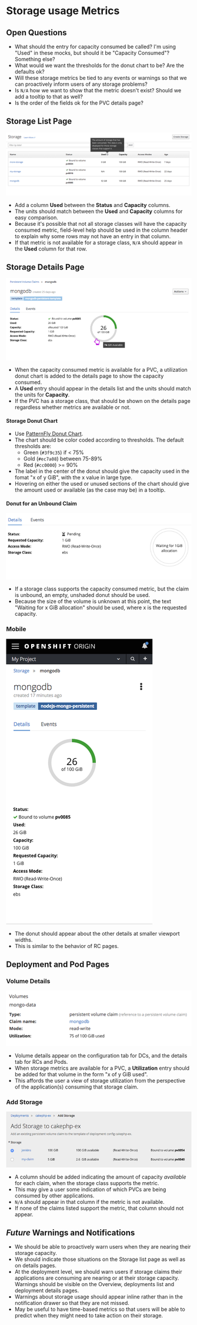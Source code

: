 # Storage usage Metrics

## Open Questions
- What should the entry for capacity consumed be called? I'm using "Used" in these mocks, but should it be "Capacity Consumed"? Something else?
- What would we want the thresholds for the donut chart to be? Are the defaults ok?
- Will these storage metrics be tied to any events or warnings so that we can proactively inform users of any storage problems?
- Is `N/A` how we want to show that the metric doesn't exist? Should we add a tooltip to that as well?
- Is the order of the fields ok for the PVC details page?

## Storage List Page

![storage list](img/storage-list.png)

- Add a column **Used** between the **Status** and **Capacity** columns.
- The units should match between the **Used** and **Capacity** columns for easy comparison.
- Because it's possible that not all storage classes will have the capacity consumed metric, field-level help should be used in the column header to explain why some rows may not have an entry in that column.
- If that metric is not available for a storage class, `N/A` should appear in the **Used** column for that row.


## Storage Details Page
![storage details](img/storage-details.png)
- When the capacity consumed metric is available for a PVC, a utilization donut chart is added to the details page to show the capacity consumed.
- A **Used** entry should appear in the details list and the units should match the units for **Capacity**.
- If the PVC has a storage class, that should be shown on the details page regardless whether metrics are available or not.


#### Storage Donut Chart
- Use [PatternFly Donut Chart](http://www.patternfly.org/pattern-library/data-visualization/donut-chart/#design).
- The chart should be color coded according to thresholds. The default thresholds are:
  - Green (`#3f9c35`) if < 75%
  - Gold (`#ec7a08`) between 75-89%
  - Red (`#cc0000`) >= 90%
- The label in the center of the donut should give the capacity used in the fomat "x of y GiB", with the x value in large type.
- Hovering on either the used or unused sections of the chart should give the amount used or available (as the case may be) in a tooltip.

#### Donut for an Unbound Claim
![storage donut unbound claim](img/storage-donut-unbound.png)
- If a storage class supports the capacity consumed metric, but the claim is unbound, an empty, unshaded donut should be used.
- Because the size of the volume is unknown at this point, the text "Waiting for x GiB allocation" should be used, where x is the requested capacity.

### Mobile
![storage details mobile](img/storage-details-mobile.png)
- The donut should appear about the other details at smaller viewport widths.
- This is similar to the behavior of RC pages.

## Deployment and Pod Pages
### Volume Details
![storage metrics on deployment details pages](img/storage-metrics-on-deployment-details.png)
- Volume details appear on the configuration tab for DCs, and the details tab for RCs and Pods.
- When storage metrics are available for a PVC, a **Utilization** entry should be added for that volume in the form "x of y GiB used".
- This affords the user a view of storage utilization from the perspective of the application(s) consuming that storage claim.


### Add Storage
![storage metrics on add storage pages](img/storage-metrics-on-add-storage.png)
- A column should be added indicating the amount of capacity *available* for each claim, when the storage class supports the metric.
- This may give a user some indication of which PVCs are being consumed by other applications.
- `N/A` should appear in that column if the metric is not available.
- If none of the claims listed support the metric, that column should not appear.

## *Future* Warnings and Notifications
- We should be able to proactively warn users when they are nearing their storage capacity.
- We should indicate those situations on the Storage list page as well as on details pages.
- At the deployment level, we should warn users if storage claims their applications are consuming are nearing or at their storage capacity. Warnings should be visible on the Overview, deployments list and deployment details pages.
- Warnings about storage usage should appear inline rather than in the notification drawer so that they are not missed.  
- May be useful to have time-based metrics so that users will be able to predict when they might need to take action on their storage.
